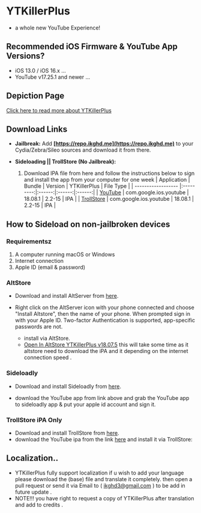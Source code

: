 # YTKillerPlus
* a whole new YouTube Experience!

## Recommended iOS Firmware & YouTube App Versions?
* iOS 13.0 / iOS 16.x ...
* YouTube v17.25.1 and newer ...


## Depiction Page
[Click here to read more about YTKillerPlus](https://repo.ikghd.me/depictions/?p=me.ikghd.ytkplus)

## Download Links

* **Jailbreak:** Add __[https://repo.ikghd.me](https://repo.ikghd.me)__ to your Cydia/Zebra/Sileo sources and download it from there.
* **Sideloading || TrollStore (No Jailbreak):**

    1. Download IPA file from here and follow the instructions below to sign and install the app from your computer for one week
        | Application | Bundle | Version | YTKillerPlus | File Type |
        | ------------------ |:---------:|:------:|:------:|:------:|
        | [YouTube](https://ikghd.site/iPA/YouTube_18.08.1_YTKillerPlus_2.2-15.ipa) | com.google.ios.youtube | 18.08.1 | 2.2-15 | IPA |
        | [TrollStore](https://ikghd.site/iPA/YouTube_18.08.1_YTKillerPlus_2.2-15_TrollStore.ipa) | com.google.ios.youtube | 18.08.1 | 2.2-15 | IPA |


## How to Sideload on non-jailbroken devices
### Requirementsz
1. A computer running macOS or Windows
2. Internet connection
3. Apple ID (email & password)


### AltStore
* Download and install AltServer from [here](https://altstore.io).

* Right click on the AltServer icon with your phone connected and choose "Install Altstore", then the name of your phone. When prompted sign in with your Apple ID. Two-factor Authentication is supported, app-specific passwords are not.

    * install via AltStore.
    * [Open In AltStore YTKillerPlus v18.07.5](https://tinyurl.com/) this will take some time as it altstore need to download the iPA and it depending on the internet connection speed .



### Sideloadly
* Download and install Sideloadly from [here](https://sideloadly.io).

* download the YouTube app from link above and grab the YouTube app to sideloadly app & put your apple id account and sign it.


### TrollStore iPA Only
* Download and install TrollStore from [here](https://github.com/opa334/TrollStore).
* download the YouTube ipa from the link [here](https://ikghd.site/iPA/YouTube_18.08.1_YTKillerPlus_2.2-15_TrollStore.ipa) and install it via TrollStore:


## Localization..
* YTKillerPlus fully support localization if u wish to add your language please download the (base) file and translate it completely. then open a pull request or send it via Email to ( ikghd3@gmail.com ) to be add in future update .
* NOTE!!! you have right to request a copy of YTKillerPlus after translation and add to credits .
